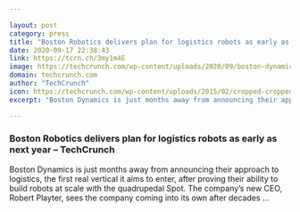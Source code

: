 ```yaml
---

layout: post
category: press
title: "Boston Robotics delivers plan for logistics robots as early as next year"
date: 2020-09-17 22:38:43
link: https://tcrn.ch/3my1m4E
image: https://techcrunch.com/wp-content/uploads/2020/09/boston-dynamics-handle-logistics.jpg?w=647
domain: techcrunch.com
author: "TechCrunch"
icon: https://techcrunch.com/wp-content/uploads/2015/02/cropped-cropped-favicon-gradient.png?w=180
excerpt: "Boston Dynamics is just months away from announcing their approach to logistics, the first real vertical it aims to enter, after proving their ability to build robots at scale with the quadrupedal Spot. The company’s new CEO, Robert Playter, sees the company coming into its own after decades …"

---
```


### Boston Robotics delivers plan for logistics robots as early as next year – TechCrunch

Boston Dynamics is just months away from announcing their approach to logistics, the first real vertical it aims to enter, after proving their ability to build robots at scale with the quadrupedal Spot. The company’s new CEO, Robert Playter, sees the company coming into its own after decades …